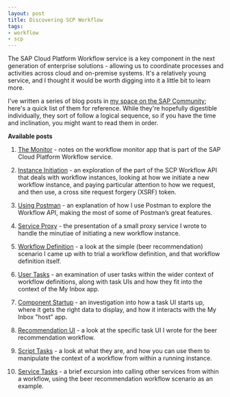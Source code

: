 ```yaml
---
layout: post
title: Discovering SCP Workflow
tags:
- workflow
- scp
---
```


The SAP Cloud Platform Workflow service is a key component in the next generation of enterprise solutions - allowing us to coordinate processes and activities across cloud and on-premise systems. It's a relatively young service, and I thought it would be worth digging into it a little bit to learn more.

I've written a series of blog posts in [my space on the SAP Community](https://people.sap.com/dj.adams); here's a quick list of them for reference. While they're hopefully digestible individually, they sort of follow a logical sequence, so if you have the time and inclination, you might want to read them in order.

**Available posts**

1) [The Monitor](https://blogs.sap.com/2018/01/08/discovering-scp-workflow-the-monitor/) - notes on the workflow monitor app that is part of the SAP Cloud Platform Workflow service.

2) [Instance Initiation](https://blogs.sap.com/2018/01/14/discovering-scp-workflow-instance-initiation/) - an exploration of the part of the SCP Workflow API that deals with workflow instances, looking at how we initiate a new workflow instance, and paying particular attention to how we request, and then use, a cross site request forgery (XSRF) token.

3) [Using Postman](https://blogs.sap.com/2018/01/16/discovering-scp-workflow-using-postman/) - an explanation of how I use Postman to explore the Workflow API, making the most of some of Postman’s great features.

4) [Service Proxy](https://blogs.sap.com/2018/01/17/discovering-scp-workflow-service-proxy/) - the presentation of a small proxy service I wrote to handle the minutiae of initiating a new workflow instance.

5) [Workflow Definition](https://blogs.sap.com/2018/01/18/discovering-scp-workflow-workflow-definition/) - a look at the simple (beer recommendation) scenario I came up with to trial a workflow definition, and that workflow definition itself.

6) [User Tasks](https://blogs.sap.com/2018/01/20/discovering-scp-workflow-user-tasks/) - an examination of user tasks within the wider context of workflow definitions, along with task UIs and how they fit into the context of the My Inbox app.

7) [Component Startup](https://blogs.sap.com/2018/01/22/discovering-scp-workflow-component-startup/) - an investigation into how a task UI starts up, where it gets the right data to display, and how it interacts with the My Inbox "host" app.

8) [Recommendation UI](https://blogs.sap.com/2018/01/24/discovering-scp-workflow-recommendation-ui/) - a look at the specific task UI I wrote for the beer recommendation workflow.

9) [Script Tasks](https://blogs.sap.com/2018/01/26/discovering-scp-workflow-script-tasks/) - a look at what they are, and how you can use them to manipulate the context of a workflow from within a running instance.

10) [Service Tasks](https://blogs.sap.com/2018/01/29/discovering-scp-workflow-service-tasks/) - a brief excursion into calling other services from within a workflow, using the beer recommendation workflow scenario as an example. 